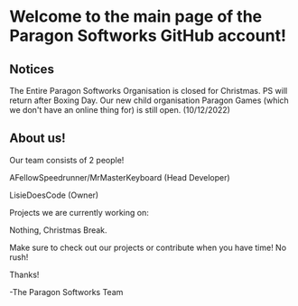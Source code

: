 # Welcome to the main page of the Paragon Softworks GitHub account!

## Notices

The Entire Paragon Softworks Organisation is closed for Christmas. PS will return after Boxing Day.
Our new child organisation Paragon Games (which we don't have an online thing for) is still open. (10/12/2022)

## About us!
Our team consists of 2 people!

AFellowSpeedrunner/MrMasterKeyboard (Head Developer)

LisieDoesCode (Owner)



Projects we are currently working on:

Nothing, Christmas Break.

Make sure to check out our projects or contribute when you have time! No rush!

Thanks!

-The Paragon Softworks Team

